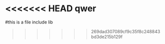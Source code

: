 <<<<<<< HEAD
qwer
=======
#this is a file include lib
>>>>>>> 269dad307089cf9c35f8c248843bd3de215b129f
